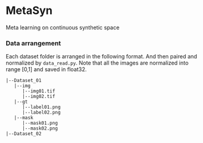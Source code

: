 # MetaSyn
Meta learning on continuous synthetic space


### Data arrangement
Each dataset folder is arranged in the following format. And then paired and normalized by ```data_read.py```. Note that all the images are normalized into range [0,1] and saved in float32. 
```
|--Dataset_01
   |--img
      |--img01.tif
      |--img02.tif
   |--gt
      |--label01.png
      |--label02.png
   |--mask
      |--mask01.png
      |--mask02.png
|--Dataset_02      
```
